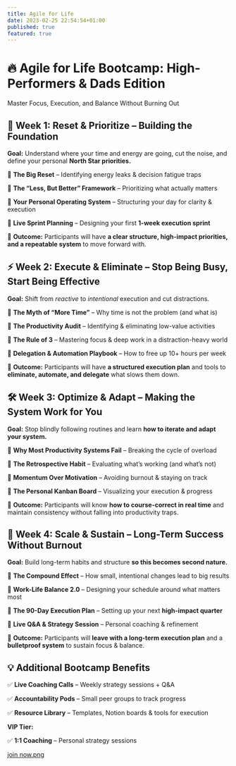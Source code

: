```yaml
---
title: Agile for Life
date: 2023-02-25 22:54:54+01:00
published: true
featured: true
---
```

# 🔥 Agile for Life Bootcamp: High-Performers & Dads Edition

Master Focus, Execution, and Balance Without Burning Out

## 🚀 Week 1: Reset & Prioritize – Building the Foundation

**Goal:** Understand where your time and energy are going, cut the noise, and define your personal **North Star priorities.**

🔹 **The Big Reset** – Identifying energy leaks & decision fatigue traps

🔹 **The “Less, But Better” Framework** – Prioritizing what actually matters

🔹 **Your Personal Operating System** – Structuring your day for clarity & execution

🔹 **Live Sprint Planning** – Designing your first **1-week execution sprint**

🎯 **Outcome:** Participants will have **a clear structure, high-impact priorities, and a repeatable system** to move forward with.

## ⚡ Week 2: Execute & Eliminate – Stop Being Busy, Start Being Effective

**Goal:** Shift from *reactive* to *intentional* execution and cut distractions.

🔹 **The Myth of “More Time”** – Why time is not the problem (and what is)

🔹 **The Productivity Audit** – Identifying & eliminating low-value activities

🔹 **The Rule of 3** – Mastering focus & deep work in a distraction-heavy world

🔹 **Delegation & Automation Playbook** – How to free up 10+ hours per week

🎯 **Outcome:** Participants will have **a structured execution plan** and tools to **eliminate, automate, and delegate** what slows them down.

## 🛠️ Week 3: Optimize & Adapt – Making the System Work for You

**Goal:** Stop blindly following routines and learn **how to iterate and adapt your system.**

🔹 **Why Most Productivity Systems Fail** – Breaking the cycle of overload

🔹 **The Retrospective Habit** – Evaluating what’s working (and what’s not)

🔹 **Momentum Over Motivation** – Avoiding burnout & staying on track

🔹 **The Personal Kanban Board** – Visualizing your execution & progress

🎯 **Outcome:** Participants will know **how to course-correct in real time** and maintain consistency without falling into productivity traps.

## 🎯 Week 4: Scale & Sustain – Long-Term Success Without Burnout

**Goal:** Build long-term habits and structure **so this becomes second nature.**

🔹 **The Compound Effect** – How small, intentional changes lead to big results

🔹 **Work-Life Balance 2.0** – Designing your schedule around what matters most

🔹 **The 90-Day Execution Plan** – Setting up your next **high-impact quarter**

🔹 **Live Q&A & Strategy Session** – Personal coaching & refinement

🎯 **Outcome:** Participants will **leave with a long-term execution plan** and a **bulletproof system** to sustain focus & balance.

## 💡 Additional Bootcamp Benefits

✅ **Live Coaching Calls** – Weekly strategy sessions + Q&A

✅ **Accountability Pods** – Small peer groups to track progress

✅ **Resource Library** – Templates, Notion boards & tools for execution

**VIP Tier:**

✅ **1:1 Coaching** – Personal strategy sessions

[join now.png](https://agile4life.yasharmoradi.com/#apply)